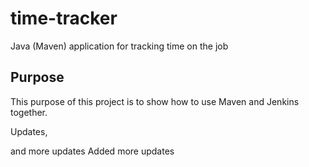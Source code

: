 # time-tracker
Java (Maven) application for tracking time on the job

## Purpose

This purpose of this project is to show how to use Maven and Jenkins together.

Updates, 

and more updates
Added more updates
